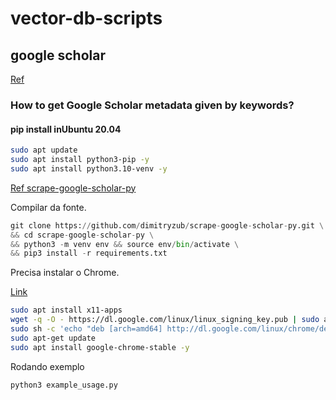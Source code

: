 # vector-db-scripts

## google scholar

[Ref](https://stackoverflow.com/questions/62938110/does-google-scholar-have-an-api-available-that-we-can-use-in-our-research-applic)

### How to get Google Scholar metadata given by keywords?

#### pip install inUbuntu 20.04

```bash
sudo apt update
sudo apt install python3-pip -y
sudo apt install python3.10-venv -y
```



[Ref scrape-google-scholar-py](https://github.com/dimitryzub/scrape-google-scholar-py#example-usage-custom-backend)

Compilar da fonte.

```python
git clone https://github.com/dimitryzub/scrape-google-scholar-py.git \
&& cd scrape-google-scholar-py \
&& python3 -m venv env && source env/bin/activate \
&& pip3 install -r requirements.txt
```

Precisa instalar o Chrome.

[Link](https://www.edivaldobrito.com.br/como-instalar-o-google-chrome-no-ubuntu-20-04-via-repositorio-oficial/)

```bash
sudo apt install x11-apps
wget -q -O - https://dl.google.com/linux/linux_signing_key.pub | sudo apt-key add -
sudo sh -c 'echo "deb [arch=amd64] http://dl.google.com/linux/chrome/deb/ stable main" >> /etc/apt/sources.list.d/google-chrome.list'
sudo apt-get update
sudo apt install google-chrome-stable -y
```

Rodando exemplo

```python
python3 example_usage.py
```
